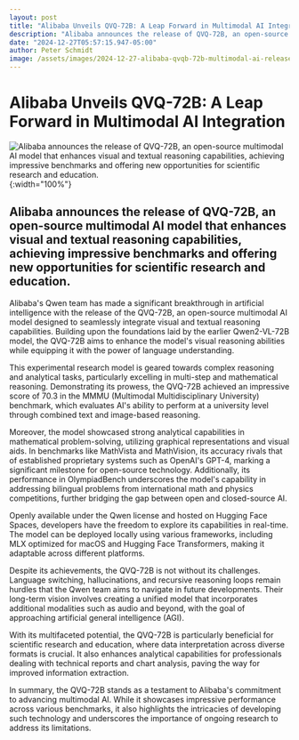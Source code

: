 ```yaml
---
layout: post
title: "Alibaba Unveils QVQ-72B: A Leap Forward in Multimodal AI Integration"
description: "Alibaba announces the release of QVQ-72B, an open-source multimodal AI model that enhances visual and textual reasoning capabilities, achieving impressive benchmarks and offering new opportunities for scientific research and education."
date: "2024-12-27T05:57:15.947-05:00"
author: Peter Schmidt
image: /assets/images/2024-12-27-alibaba-qvqb-72b-multimodal-ai-release.webp
---
```

# Alibaba Unveils QVQ-72B: A Leap Forward in Multimodal AI Integration
![Alibaba announces the release of QVQ-72B, an open-source multimodal AI model that enhances visual and textual reasoning capabilities, achieving impressive benchmarks and offering new opportunities for scientific research and education.]( {{page.image}} ){:width="100%"}
## Alibaba announces the release of QVQ-72B, an open-source multimodal AI model that enhances visual and textual reasoning capabilities, achieving impressive benchmarks and offering new opportunities for scientific research and education.
Alibaba's Qwen team has made a significant breakthrough in artificial intelligence with the release of the QVQ-72B, an open-source multimodal AI model designed to seamlessly integrate visual and textual reasoning capabilities. Building upon the foundations laid by the earlier Qwen2-VL-72B model, the QVQ-72B aims to enhance the model's visual reasoning abilities while equipping it with the power of language understanding. 

This experimental research model is geared towards complex reasoning and analytical tasks, particularly excelling in multi-step and mathematical reasoning. Demonstrating its prowess, the QVQ-72B achieved an impressive score of 70.3 in the MMMU (Multimodal Multidisciplinary University) benchmark, which evaluates AI's ability to perform at a university level through combined text and image-based reasoning.

Moreover, the model showcased strong analytical capabilities in mathematical problem-solving, utilizing graphical representations and visual aids. In benchmarks like MathVista and MathVision, its accuracy rivals that of established proprietary systems such as OpenAI's GPT-4, marking a significant milestone for open-source technology. Additionally, its performance in OlympiadBench underscores the model's capability in addressing bilingual problems from international math and physics competitions, further bridging the gap between open and closed-source AI.

Openly available under the Qwen license and hosted on Hugging Face Spaces, developers have the freedom to explore its capabilities in real-time. The model can be deployed locally using various frameworks, including MLX optimized for macOS and Hugging Face Transformers, making it adaptable across different platforms.

Despite its achievements, the QVQ-72B is not without its challenges. Language switching, hallucinations, and recursive reasoning loops remain hurdles that the Qwen team aims to navigate in future developments. Their long-term vision involves creating a unified model that incorporates additional modalities such as audio and beyond, with the goal of approaching artificial general intelligence (AGI).

With its multifaceted potential, the QVQ-72B is particularly beneficial for scientific research and education, where data interpretation across diverse formats is crucial. It also enhances analytical capabilities for professionals dealing with technical reports and chart analysis, paving the way for improved information extraction.

In summary, the QVQ-72B stands as a testament to Alibaba's commitment to advancing multimodal AI. While it showcases impressive performance across various benchmarks, it also highlights the intricacies of developing such technology and underscores the importance of ongoing research to address its limitations.